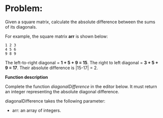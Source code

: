 # Problem:

Given a square matrix, calculate the absolute difference between the sums of its diagonals.

For example, the square matrix **arr** is shown below:

```
1 2 3
4 5 6
9 8 9
```

The left-to-right diagonal = **1 + 5 + 9 = 15**. The right to left diagonal = **3 + 5 + 9 = 17**. Their absolute difference is |15-17| = 2.

**Function description**

Complete the function _diagonalDifference_ in the editor below. It must return an integer representing the absolute diagonal difference.

diagonalDifference takes the following parameter:

- arr: an array of integers.
